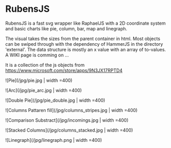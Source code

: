 # RubensJS

RubensJS is a fast svg wrapper like RaphaelJS with a 2D coordinate system and basic charts like pie, column, bar, map and linegraph.

The visual takes the sizes from the parent container in html. Most objects can be swiped through with the dependency of HammerJS in the directory 'external'. The data structure is mostly an x value with an array of to-values. A WIKI page is comming on ...

It is a collection of the js objects from https://www.microsoft.com/store/apps/9N3JX17RPTD4 

![Pie](/jpg/pie.jpg | width =400)

![Arc](/jpg/pie_arc.jpg | width =400)

![Double Pie](/jpg/pie_double.jpg | width =400)

![Columns Pattaren fill](/jpg/columns_stripes.jpg | width =400)

![Comparison Substract](/jpg/incomings.jpg | width =400)

![Stacked Columns](/jpg/columns_stacked.jpg | width =400)

![Linegraph](/jpg/linegraph.png | width =400)
